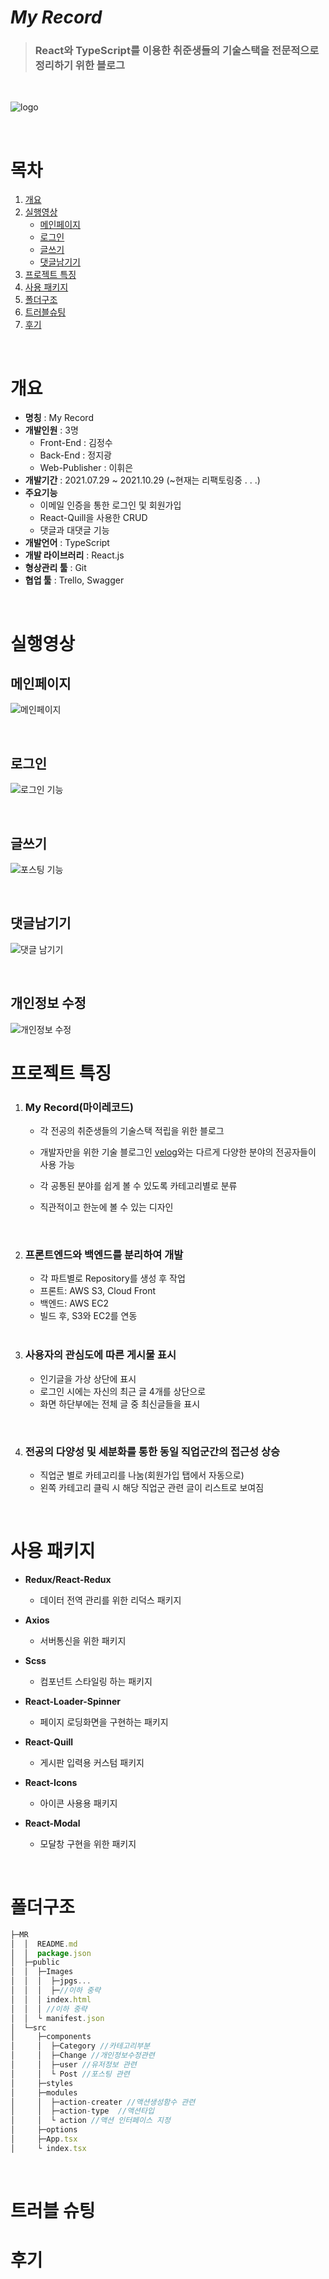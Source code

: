 # _My Record_

> ### **React와 TypeScript를 이용한 취준생들의 기술스택을 전문적으로 정리하기 위한 블로그**

 <br/>

![logo](https://user-images.githubusercontent.com/68778883/139292377-573b3eb4-b7d7-409a-bff1-06187adc5789.png)

<br/>

# 목차

1. [개요](#개요)
2. [실행영상](#실행영상)
   - [메인페이지](#메인페이지)
   - [로그인](#로그인)
   - [글쓰기](#글쓰기)
   - [댓글남기기](#댓글남기기)
3. [프로젝트 특징](#프로젝트-특징)
4. [사용 패키지](#사용-패키지)
5. [폴더구조](#폴더구조)
6. [트러블슈팅](#트러블-슈팅)
7. [후기](#후기)

<br/>

# 개요

- **명칭** : My Record
- **개발인원** : 3명
  - Front-End : 김정수
  - Back-End : 정지광
  - Web-Publisher : 이휘은
- **개발기간** : 2021.07.29 ~ 2021.10.29 (~현재는 리팩토링중 . . .)
- **주요기능**
  - 이메일 인증을 통한 로그인 및 회원가입
  - React-Quill을 사용한 CRUD
  - 댓글과 대댓글 기능
- **개발언어** : TypeScript
- **개발 라이브러리** : React.js
- **형상관리 툴** : Git
- **협업 툴** : Trello, Swagger

<br/>

# 실행영상

## 메인페이지

![메인페이지](https://user-images.githubusercontent.com/68778883/139527562-b2522212-d5c4-41ac-80d5-b86fcb690115.gif)

<br/>

## 로그인

![로그인 기능](https://user-images.githubusercontent.com/68778883/139527742-6a0a5bd2-404f-4766-8b91-bf4c26fe9453.gif)

<br/>

## 글쓰기

![포스팅 기능](https://user-images.githubusercontent.com/68778883/139527786-bec41dcd-7fe4-4932-97eb-08f395e24a83.gif)

<br/>

## 댓글남기기

![댓글 남기기](https://user-images.githubusercontent.com/68778883/139527784-3976da9b-06f2-4f1a-8d6b-7a00e3aa6fd5.gif)

<br/>

## 개인정보 수정

![개인정보 수정](https://user-images.githubusercontent.com/68778883/139527783-0540a508-2309-4d7e-9b08-79132620b95e.gif)

# 프로젝트 특징

1. ### My Record(마이레코드)

   - 각 전공의 취준생들의 기술스택 적립을 위한 블로그
   - 개발자만을 위한 기술 블로그인 [velog](https://velog.io/)와는 다르게 다양한 분야의 전공자들이 사용 가능
   - 각 공통된 분야를 쉽게 볼 수 있도록 카테고리별로 분류
   - 직관적이고 한눈에 볼 수 있는 디자인

     <br/>

2. ### 프론트엔드와 백엔드를 분리하여 개발

   - 각 파트별로 Repository를 생성 후 작업
   - 프론트: AWS S3, Cloud Front
   - 백엔드: AWS EC2
   - 빌드 후, S3와 EC2를 연동

   <br/>

3. ### 사용자의 관심도에 따른 게시물 표시
   - 인기글을 가상 상단에 표시
   - 로그인 시에는 자신의 최근 글 4개를 상단으로
   - 화면 하단부에는 전체 글 중 최신글들을 표시

<br/>

4. ### 전공의 다양성 및 세분화를 통한 동일 직업군간의 접근성 상승
   - 직업군 별로 카테고리를 나눔(회원가입 탭에서 자동으로)
   - 왼쪽 카테고리 클릭 시 해당 직업군 관련 글이 리스트로 보여짐

<br/>

# 사용 패키지

- **Redux/React-Redux**
  - 데이터 전역 관리를 위한 리덕스 패키지
- **Axios**
  - 서버통신을 위한 패키지
- **Scss**
  - 컴포넌트 스타일링 하는 패키지
- **React-Loader-Spinner**
  - 페이지 로딩화면을 구현하는 패키지
- **React-Quill**
  - 게시판 입력용 커스텀 패키지
- **React-Icons**
  - 아이콘 사용용 패키지
- **React-Modal**

  - 모달창 구현을 위한 패키지

    <br/>

# 폴더구조

```javascript
├─MR
│  │  README.md
│  │  package.json
│  ├─public
│  │  ├─Images
│  │  │  ├─jpgs...
│  │  │  ├─//이하 중략
│  │  │ index.html
│  │  │ //이하 중략
│  │  └ manifest.json
│  └─src
│     ├─components
│     │  ├─Category //카테고리부분
│     │  ├─Change //개인정보수정관련
│     │  ├─user //유저정보 관련
│     │  └ Post //포스팅 관련
│     ├─styles
│     ├─modules
│     │  ├─action-creater //액션생성함수 관련
│     │  ├─action-type  //액션타입
│     │  └ action //액션 인터페이스 지정
│     ├─options
│     ├─App.tsx
│     └ index.tsx
```

<br/>

# 트러블 슈팅

# 후기
